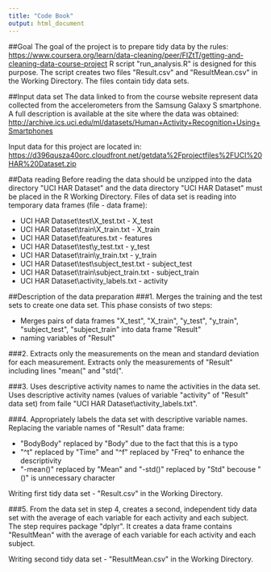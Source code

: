 ```yaml
---
title: "Code Book"
output: html_document
---
```


##Goal
The goal of the project is to prepare tidy data by the rules: 
https://www.coursera.org/learn/data-cleaning/peer/FIZtT/getting-and-cleaning-data-course-project
R script "run_analysis.R" is designed for this purpose. 
The script creates two files "Result.csv" and "ResultMean.csv" in the Working Directory. The files contain tidy data sets.

##Input data set
The data linked to from the course website represent data collected from the accelerometers from the Samsung Galaxy S smartphone. 
A full description is available at the site where the data was obtained:
http://archive.ics.uci.edu/ml/datasets/Human+Activity+Recognition+Using+Smartphones

Input data for this project are located in:
https://d396qusza40orc.cloudfront.net/getdata%2Fprojectfiles%2FUCI%20HAR%20Dataset.zip

##Data reading
Before reading the data should be unzipped into the data directory "UCI HAR Dataset" and the data directory "UCI HAR Dataset" must be placed in the R Working Directory.
Files of data set is reading into temporary data frames (file - data frame):

* UCI HAR Dataset\\test\\X_test.txt - X_test
* UCI HAR Dataset\\train\\X_train.txt - X_train
* UCI HAR Dataset\\features.txt - features
* UCI HAR Dataset\\test\\y_test.txt - y_test
* UCI HAR Dataset\\train\\y_train.txt - y_train
* UCI HAR Dataset\\test\\subject_test.txt - subject_test
* UCI HAR Dataset\\train\\subject_train.txt - subject_train
* UCI HAR Dataset\\activity_labels.txt - activity


##Description of the data preparation 
###1. Merges the training and the test sets to create one data set.
This phase consists of two steps:

* Merges pairs of data frames  "X_test", "X_train", "y_test", "y_train", "subject_test", "subject_train" into data frame "Result"
* naming variables of "Result"

###2. Extracts only the measurements on the mean and standard deviation for each measurement.
Extracts only the measurements of "Result" including lines "mean(" and "std(".

###3. Uses descriptive activity names to name the activities in the data set.
Uses descriptive activity names (values of variable "activity" of "Result" data set) from faile "UCI HAR Dataset\\activity_labels.txt".

###4. Appropriately labels the data set with descriptive variable names.
Replacing the variable names of "Result" data frame:

* "BodyBody" replaced by "Body" due to the fact that this is a typo
* "^t" replaced by "Time" and  "^f" replaced by "Freq"  to enhance the descriptivity
* "-mean()" replaced by "Mean" and "-std()" replaced by "Std" becouse "()" is unnecessary character

Writing first tidy data set - "Result.csv" in the Working Directory.

###5. From the data set in step 4, creates a second, independent tidy data set with the average of each variable for each activity and each subject.
The step requires package "dplyr". 
It creates a data frame contains "ResultMean" with the average of each variable for each activity and each subject.

Writing second tidy data set - "ResultMean.csv" in the Working Directory.






